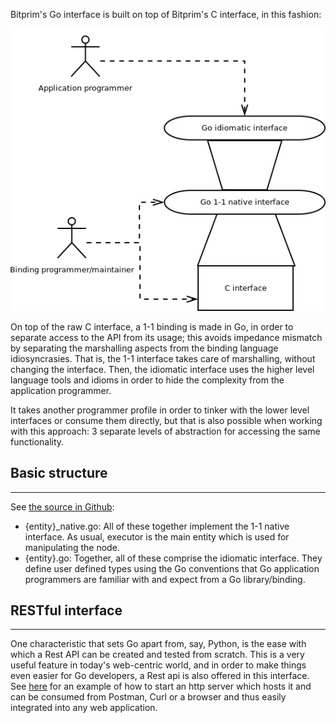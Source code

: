 Bitprim's Go interface is built on top of Bitprim's C interface, in this fashion:

![](assets/binding_go.png)

On top of the raw C interface, a 1-1 binding is made in Go, in order to separate access to the API from its usage; this avoids impedance mismatch by separating the marshalling aspects from the binding language idiosyncrasies. That is, the 1-1 interface takes care of marshalling, without changing the interface. Then, the idiomatic interface uses the higher level language tools and idioms in order to hide the complexity from the application programmer.

It takes another programmer profile in order to tinker with the lower level interfaces or consume them directly, but that is also possible when working with this approach: 3 separate levels of abstraction for accessing the same functionality.

## Basic structure

---

See [the source in Github](https://github.com/bitprim/bitprim-go/tree/master/bitprim):

* {entity}\_native.go: All of these together implement the 1-1 native interface. As usual, executor is the main entity which is used for manipulating the node.
* {entity}.go: Together, all of these comprise the idiomatic interface. They define user defined types using the Go conventions that Go application programmers are familiar with and expect from a Go library/binding.

## RESTful interface

---

One characteristic that sets Go apart from, say, Python, is the ease with which a Rest API can be created and tested from scratch. This is a very useful feature in today's web-centric world, and in order to make things even easier for Go developers, a Rest api is also offered in this interface. See [here](https://github.com/bitprim/bitprim-go/tree/master/rest-api) for an example of how to start an http server which hosts it and can be consumed from Postman, Curl or a browser and thus easily integrated into any web application.




